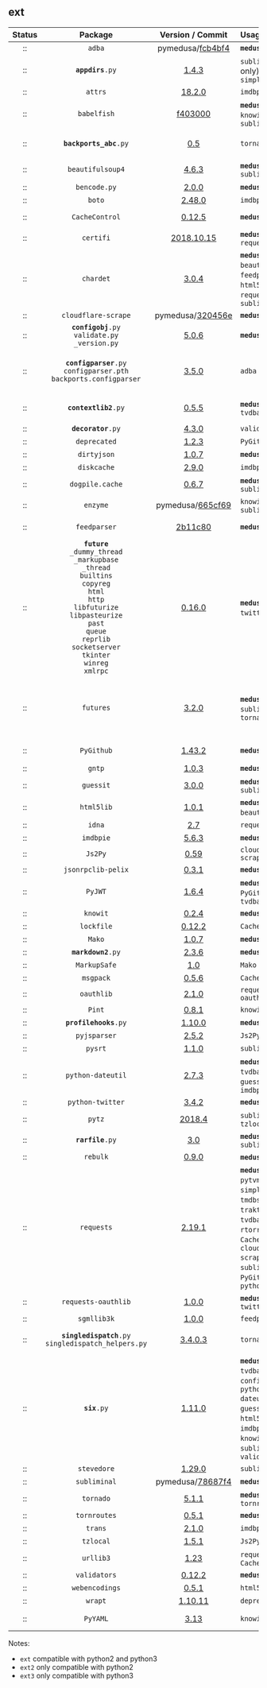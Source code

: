 ## ext
 Status  |  Package  |  Version / Commit  | Usage | Folder | Notes
:------: | :-------: | :----------------: | :---- | :--: | :----
:: | `adba` | pymedusa/[fcb4bf4](https://github.com/pymedusa/adba/tree/fcb4bf43f10ca53f3beb915707c877581b1bf2a5) | **`medusa`** | ext | -
:: | <code><b>appdirs</b>.py</code> | [1.4.3](https://pypi.org/project/appdirs/1.4.3/) | `subliminal` (cli only), `simpleanidb` | ext | -
:: | `attrs` | [18.2.0](https://pypi.org/project/attrs/18.2.0/) | `imdbpie` | ext | Module: `attr`
:: | `babelfish` | [f403000](https://github.com/Diaoul/babelfish/tree/f403000dd63092cfaaae80be9f309fd85c7f20c9) | **`medusa`**, `guessit`, `knowit`, `subliminal` | ext | -
:: | <code><b>backports_abc</b>.py</code> | [0.5](https://pypi.org/project/backports_abc/0.5/) | `tornado` | ext | Markers: `python_version < '3.5'`
:: | `beautifulsoup4` | [4.6.3](https://pypi.org/project/beautifulsoup4/4.6.3/) | **`medusa`**, `subliminal` | **ext2 ext3** | Module: `bs4`
:: | `bencode.py` | [2.0.0](https://pypi.org/project/bencode.py/2.0.0/) | **`medusa`** | ext | Module: `bencode`
:: | `boto` | [2.48.0](https://pypi.org/project/boto/2.48.0/) | `imdbpie` | ext | -
:: | `CacheControl` | [0.12.5](https://pypi.org/project/CacheControl/0.12.5/) | **`medusa`** | ext | Module: `cachecontrol`
:: | `certifi` | [2018.10.15](https://pypi.org/project/certifi/2018.10.15/) | **`medusa`**, `traktor`, `requests` | ext | -
:: | `chardet` | [3.0.4](https://pypi.org/project/chardet/3.0.4/) | **`medusa`**, `beautifulsoup4`, `feedparser`, `html5lib`, `pysrt`, `requests`, `subliminal` | ext | -
:: | `cloudflare-scrape` | pymedusa/[320456e](https://github.com/pymedusa/cloudflare-scrape/tree/320456e8b28cedb807363a7a892b1379db843f66) | **`medusa`** | ext | Module: `cfscrape`
:: | <code><b>configobj</b>.py</code><br>`validate.py`<br>`_version.py` | [5.0.6](https://pypi.org/project/configobj/5.0.6/) | **`medusa`** | ext | -
:: | <code><b>configparser</b>.py</code><br>`configparser.pth`<br>`backports.configparser` | [3.5.0](https://pypi.org/project/configparser/3.5.0/) | `adba` | ext | `configparser.pth` was renamed from `configparser-3.5.0-py2.7-nspkg.pth`
:: | <code><b>contextlib2</b>.py</code> | [0.5.5](https://pypi.org/project/contextlib2/0.5.5/) | **`medusa`**, `tvdbapiv2` | ext | Markers: `python_version < '3.5'`
:: | <code><b>decorator</b>.py</code> | [4.3.0](https://pypi.org/project/decorator/4.3.0/) | `validators` | ext | -
:: | `deprecated` | [1.2.3](https://pypi.org/project/deprecated/1.2.3/) | `PyGithub` | ext | -
:: | `dirtyjson` | [1.0.7](https://pypi.org/project/dirtyjson/1.0.7/) | **`medusa`** | ext | -
:: | `diskcache` | [2.9.0](https://pypi.org/project/diskcache/2.9.0/) | `imdbpie` | ext | -
:: | `dogpile.cache` | [0.6.7](https://pypi.org/project/dogpile.cache/0.6.7/) | **`medusa`**, `subliminal` | ext | -
:: | `enzyme` | pymedusa/[665cf69](https://github.com/pymedusa/enzyme/tree/665cf6948aab1c249dcc99bd9624a81d17b3302a) | `knowit`, `subliminal` | ext | -
:: | `feedparser` | [2b11c80](https://github.com/kurtmckee/feedparser/tree/2b11c8028321ed43cbaf313f83b0c94820143d66) | **`medusa`** | ext | Requires `sgmllib3k` on Python 3
:: | **`future`**<br>`_dummy_thread`<br>`_markupbase`<br>`_thread`<br>`builtins`<br>`copyreg`<br>`html`<br>`http`<br>`libfuturize`<br>`libpasteurize`<br>`past`<br>`queue`<br>`reprlib`<br>`socketserver`<br>`tkinter`<br>`winreg`<br>`xmlrpc` | [0.16.0](https://pypi.org/project/future/0.16.0/) | **`medusa`**, `python-twitter`, ????? | **ext2** | -
:: | `futures` | [3.2.0](https://pypi.org/project/futures/3.2.0/) | **`medusa`**, `subliminal`, `tornado` | **ext2** | Module: `concurrent.futures`<br>Markers: `python_version >= '2.6' and python_version < '3'`
:: | `PyGithub` | [1.43.2](https://pypi.org/project/PyGithub/1.43.2/) | **`medusa`** | **ext2 ext3** | Module: `github`<br>**Removed tests**
:: | `gntp` | [1.0.3](https://pypi.org/project/gntp/1.0.3/) | **`medusa`** | ext | -
:: | `guessit` | [3.0.0](https://pypi.org/project/guessit/3.0.0/) | **`medusa`**, `subliminal` | ext | -
:: | `html5lib` | [1.0.1](https://pypi.org/project/html5lib/1.0.1/) | **`medusa`** (via `beautifulsoup4`) | ext | -
:: | `idna` | [2.7](https://pypi.org/project/idna/2.7/) | `requests` | ext | -
:: | `imdbpie` | [5.6.3](https://pypi.org/project/imdbpie/5.6.3/) | **`medusa`** | ext | -
:: | `Js2Py` | [0.59](https://pypi.org/project/Js2Py/0.59/) | `cloudflare-scrape` | ext | Module: `js2py`
:: | `jsonrpclib-pelix` | [0.3.1](https://pypi.org/project/jsonrpclib-pelix/0.3.1/) | **`medusa`** | ext | Module: `jsonrpclib`
:: | `PyJWT` | [1.6.4](https://pypi.org/project/pyjwt/1.6.4/) | **`medusa`**, `PyGithub`, `tvdbapiv2` | ext | Module: `jwt`
:: | `knowit` | [0.2.4](https://pypi.org/project/knowit/0.2.4/) | **`medusa`** | ext | -
:: | `lockfile` | [0.12.2](https://pypi.org/project/lockfile/0.12.2/) | `CacheControl` | ext | -
:: | `Mako` | [1.0.7](https://pypi.org/project/mako/1.0.7/) | **`medusa`** | ext | Module: `mako`
:: | <code><b>markdown2</b>.py</code> | [2.3.6](https://pypi.org/project/markdown2/2.3.6/) | **`medusa`** | ext | -
:: | `MarkupSafe` | [1.0](https://pypi.org/project/MarkupSafe/1.0/) | `Mako` | ext | Module: `markupsafe`
:: | `msgpack` | [0.5.6](https://pypi.org/project/msgpack/0.5.6/) | `CacheControl` | ext | -
:: | `oauthlib` | [2.1.0](https://pypi.org/project/oauthlib/2.1.0/) | `requests-oauthlib` | ext | -
:: | `Pint` | [0.8.1](https://pypi.org/project/Pint/0.8.1/) | `knowit` | ext | Module: `pint`
:: | <code><b>profilehooks</b>.py</code> | [1.10.0](https://pypi.org/project/profilehooks/1.10.0/) | **`medusa`** | ext | -
:: | `pyjsparser` | [2.5.2](https://pypi.org/project/pyjsparser/2.5.2/) | `Js2Py` | ext | -
:: | `pysrt` | [1.1.0](https://pypi.org/project/pysrt/1.1.0/) | `subliminal` | ext | -
:: | `python-dateutil` | [2.7.3](https://pypi.org/project/python-dateutil/2.7.3/) | **`medusa`**, `tvdbapiv2`, `guessit`, `imdbpie` | ext | Module: `dateutil`
:: | `python-twitter` | [3.4.2](https://pypi.org/project/python-twitter/3.4.2/) | **`medusa`** | ext | Module: `twitter`
:: | `pytz` | [2018.4](https://pypi.org/project/pytz/2018.4/) | `subliminal`, `tzlocal` | ext | -
:: | <code><b>rarfile</b>.py</code> | [3.0](https://pypi.org/project/rarfile/3.0/) | **`medusa`**, `subliminal` | ext | -
:: | `rebulk` | [0.9.0](https://pypi.org/project/rebulk/0.9.0/) | **`medusa`**, `guessit` | ext | -
:: | `requests` | [2.19.1](https://pypi.org/project/requests/2.19.1/) | **`medusa`**, `adba`, `pytvmaze`, `simpleanidb`, `tmdbsimple`, `traktor`, `tvdbapiv2`, `boto`, `rtorrent`, `CacheControl`, `cloudflare-scrape`, `subliminal`, `PyGithub`, `python-twitter` | ext | -
:: | `requests-oauthlib` | [1.0.0](https://pypi.org/project/requests-oauthlib/1.0.0/) | **`medusa`**, `python-twitter` | ext | Module: `requests_oauthlib`
:: | <code>sgmllib3k</code> | [1.0.0](https://pypi.org/project/sgmllib3k/1.0.0/) | `feedparser` | **ext3** | File: `sgmllib.py`
:: | <code><b>singledispatch</b>.py</code><br>`singledispatch_helpers.py` | [3.4.0.3](https://pypi.org/project/singledispatch/3.4.0.3/) | `tornado` | ext | Markers: `python_version < '3.4'`
:: | <code><b>six</b>.py</code> | [1.11.0](https://pypi.org/project/six/1.11.0/) | **`medusa`**, `tvdbapiv2`, `configobj`, `python-dateutil`, `guessit`, `html5lib`, `imdbpie`, `Js2Py`, `knowit`, `rebulk`, `subliminal`, `validators` | ext | -
:: | `stevedore` | [1.29.0](https://pypi.org/project/stevedore/1.29.0/) | `subliminal` | ext | -
:: | `subliminal` | pymedusa/[78687f4](https://github.com/pymedusa/subliminal/tree/78687f45d23b1bc47fae0a5493be0198dc1fd5b5) | **`medusa`** | ext | -
:: | `tornado` | [5.1.1](https://pypi.org/project/tornado/5.1.1/) | **`medusa`**, `tornroutes` | ext | -
:: | `tornroutes` | [0.5.1](https://pypi.org/project/tornroutes/0.5.1/) | **`medusa`** | ext | -
:: | `trans` | [2.1.0](https://pypi.org/project/trans/2.1.0/) | `imdbpie` | ext | -
:: | `tzlocal` | [1.5.1](https://pypi.org/project/tzlocal/1.5.1/) | `Js2Py` | ext | -
:: | `urllib3` | [1.23](https://pypi.org/project/urllib3/1.23/) | `requests`, `CacheControl` | ext | -
:: | `validators` | [0.12.2](https://pypi.org/project/validators/0.12.2/) | **`medusa`** | ext | -
:: | `webencodings` | [0.5.1](https://pypi.org/project/webencodings/0.5.1/) | `html5lib` | ext | -
:: | `wrapt` | [1.10.11](https://pypi.org/project/wrapt/1.10.11/) | `deprecated` | ext | -
:: | `PyYAML` | [3.13](https://pypi.org/project/PyYAML/3.13/) | `knowit` | **ext2 ext3** | Module: `yaml`

Notes:
 - `ext` compatible with python2 and python3
 - `ext2` only compatible with python2
 - `ext3` only compatible with python3
